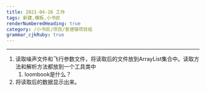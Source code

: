 ```yaml
---
title: 2021-04-26 工作
tags: 新建,模板,小书匠
renderNumberedHeading: true
category: /小书匠/项目/景德镇项目组
grammar_cjkRuby: true
---
```

***
1. 读取噪声文件和飞行参数文件，将读取后的文件放到ArrayList集合中。读取方法和解析方法都放到一个工具类中
	1. loombook是什么？
2. 将读取后的数据显示出来。